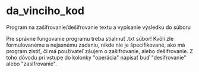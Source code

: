 # da_vinciho_kod
Program na zašifrovanie/dešifrovanie textu a vypísanie výsledku do súboru

Pre správne fungovanie programu treba stiahnuť .txt súbor!
Kvôli zle formulovanému a nejasnému zadaniu, nikde nie je špecifikované, ako má program zistiť, či má používateľ záujem o zašifrovanie, alebo dešifrovanie.
Z toho dôvodu pri vstupe do kolonky "operácia" napísať buď "desifrovanie" alebo "zasifrovanie".
